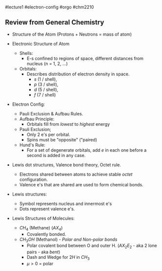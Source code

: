 #lecture1
#electron-config
#orgo
#chm2210
## Review from General Chemistry
- Structure of the Atom (Protons + Neutrons = mass of atom)

- Electronic Structure of Atom 
	- Shells:
		- E-s confined to regions of space, different distances from nucleus (n = 1, 2, ...)
	- Orbitals:
		- Describes distribution of electron density in space.
			- $s$ (1 / shell), 
			- $p$ (3 / shell),
			- $d$ (5 / shell),
			* $f$ (7 / shell)

- Electron Config:
	- Pauli Exclusion & Aufbau Rules.
	- Aufbau Principle:
		- Orbitals fill from *lowest* to *highest* energy
	- Pauli Exclusion;
		- Only 2 e's per orbital.
		- Spins must be "opposite" ("paired)
	- Hund's Rule:
		- For a set of degenerate orbitals, add $e$ in each one before a second is added in any case.

* Lewis dot structures, Valence bond theory, Octet rule.
	* Electrons shared between atoms to achieve stable *octet* configuration.
	* Valence e's that are shared are used to form chemical bonds.
* Lewis structures:
	* Symbol represents nucleus and innermost e's
	* Dots represent valence e's.


* Lewis Structures of Molecules:
	* $CH_4$ (Methane) ($AX_4$)
		* Covalently bonded.
	* $CH_3OH$ (Methanol) - *Polar and Non-polar bonds*
		* Polar covalent bond between O and outer H. ($AX_2E_2$ - aka 2 lone pairs - aka *bent*)
		* Dash and Wedge for 2$H$ in $CH_3$
		* $\mu\gt0$ = polar